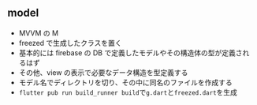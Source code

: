 ## model

- MVVM の M
- freezed で生成したクラスを置く
- 基本的には firebase の DB で定義したモデルやその構造体の型が定義されるはず
- その他、view の表示で必要なデータ構造を型定義する
- モデル名でディレクトリを切り、その中に同名のファイルを作成する
- `flutter pub run build_runner build`で`g.dart`と`freezed.dart`を生成

